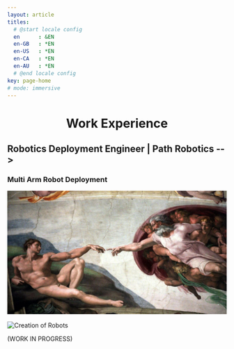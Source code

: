 ```yaml
---
layout: article
titles:
  # @start locale config
  en      : &EN       
  en-GB   : *EN
  en-US   : *EN
  en-CA   : *EN
  en-AU   : *EN
  # @end locale config
key: page-home
# mode: immersive
---
```


<h1 align="center">Work Experience</h1>

<!-- Your existing HTML code -->
## Robotics Deployment Engineer | Path Robotics  -->
### Multi Arm Robot Deployment
![Creation of Adam](./assets/images/work_experience/creation_of_adam.png)

![Creation of Robots](./assets/images/work_experience/robots.PNG) 

(WORK IN PROGRESS)
